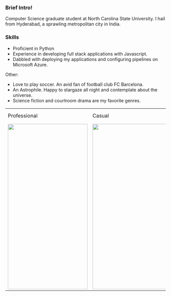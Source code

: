 ### Brief Intro!

Computer Science graduate student at North Carolina State University. I hail from Hyderabad, a sprawling metropolitan city in India.


### Skills

* Proficient in Python
* Experience in developing full stack applications with Javascript.
* Dabbled with deploying my applications and configuring pipelines on Microsoft Azure.

Other:
* Love to play soccer. An avid fan of football club FC Barcelona.
* An Astrophile. Happy to stargaze all night and contemplate about the universe.
* Science fiction and courtroom drama are my favorite genres.


<table>
  <tr>
    <td>Professional</td>
     <td>Casual</td>
     <td>Holiday Mention</td>
  </tr>
  <tr>
    <td><img src="https://drive.google.com/uc?export=view&id=1HwUpK411M2Cay9ZvXUBjRTYrOfmNI-Ht" width=250 height=520></td>
    <td><img src="https://drive.google.com/uc?export=view&id=17b-MktAftWTMuZdjLRnAVO-Q5hU5VjNG" width=250 height=520></td>
  </tr>
 </table>
